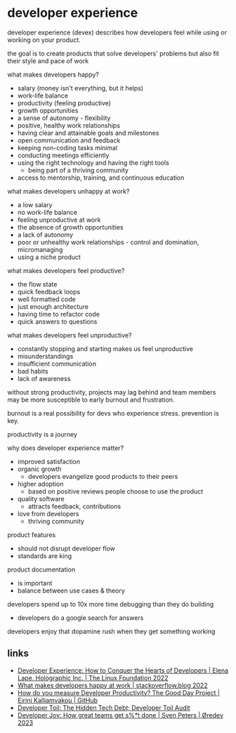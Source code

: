 # developer experience

developer experience (devex) describes how developers feel while using or working on your product.

the goal is to create products that solve developers' problems but also fit their style and pace of work

what makes developers happy?
* salary (money isn't everything, but it helps)
* work-life balance
* productivity (feeling productive)
* growth opportunities
* a sense of autonomy - flexibility
* positive, healthy work relationships
* having clear and attainable goals and milestones
* open communication and feedback
* keeping non-coding tasks minimal
* conducting meetings efficiently
* using the right technology and having the right tools
  * being part of a thriving community
* access to mentorship, training, and continuous education

what makes developers unhappy at work?
* a low salary
* no work-life balance
* feeling unproductive at work
* the absence of growth opportunities
* a lack of autonomy
* poor or unhealthy work relationships - control and domination, micromanaging
* using a niche product

what makes developers feel productive?
* the flow state
* quick feedback loops
* well formatted code
* just enough architecture
* having time to refactor code
* quick answers to questions

what makes developers feel unproductive?
* constantly stopping and starting makes us feel unproductive
* misunderstandings
* insufficient communication
* bad habits
* lack of awareness

without strong productivity, projects may lag behind and team members may be more susceptible to early burnout and frustration.

burnout is a real possibility for devs who experience stress. prevention is key.

productivity is a journey

why does developer experience matter?
* improved satisfaction
* organic growth
  * developers evangelize good products to their peers
* higher adoption
  * based on positive reviews people choose to use the product
* quality software
  * attracts feedback, contributions
* love from developers
  * thriving community

product features
* should not disrupt developer flow
* standards are king

product documentation
* is important
* balance between use cases & theory

developers spend up to 10x more time debugging than they do building
* developers do a google search for answers

developers enjoy that dopamine rush when they get something working

## links
* [Developer Experience: How to Conquer the Hearts of Developers | Elena Lape, Holographic Inc. | The Linux Foundation 2022](https://www.youtube.com/watch?v=T9uSL29ycyo)
* [What makes developers happy at work | stackoverflow.blog 2022](https://stackoverflow.blog/2022/03/17/new-data-what-makes-developers-happy-at-work/)
* [How do you measure Developer Productivity? The Good Day Project | Eirini Kalliamvakou | GitHub ](https://www.youtube.com/watch?v=MmgXIPTYMlY)
* [Developer Toil: The Hidden Tech Debt; Developer Toil Audit](https://tanzu.vmware.com/developer/learningpaths/developer-toil/developer-toil-audit/)
* [Developer Joy: How great teams get s%*t done | Sven Peters | Øredev 2023](https://www.youtube.com/watch?v=C6v2bfxBafg)
